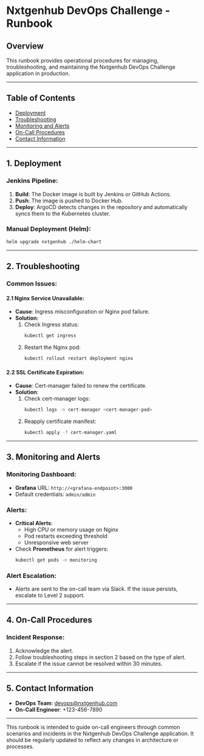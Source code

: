 
# Nxtgenhub DevOps Challenge - Runbook

## Overview
This runbook provides operational procedures for managing, troubleshooting, and maintaining the Nxtgenhub DevOps Challenge application in production.

---

## Table of Contents
- [Deployment](#deployment)
- [Troubleshooting](#troubleshooting)
- [Monitoring and Alerts](#monitoring-and-alerts)
- [On-Call Procedures](#on-call-procedures)
- [Contact Information](#contact-information)

---

## 1. Deployment

### Jenkins Pipeline:
1. **Build**: The Docker image is built by Jenkins or GitHub Actions.
2. **Push**: The image is pushed to Docker Hub.
3. **Deploy**: ArgoCD detects changes in the repository and automatically syncs them to the Kubernetes cluster.

### Manual Deployment (Helm):
```bash
helm upgrade nxtgenhub ./helm-chart
```

---

## 2. Troubleshooting

### Common Issues:

#### 2.1 Nginx Service Unavailable:
- **Cause**: Ingress misconfiguration or Nginx pod failure.
- **Solution**: 
   1. Check Ingress status:
      ```bash
      kubectl get ingress
      ```
   2. Restart the Nginx pod:
      ```bash
      kubectl rollout restart deployment nginx
      ```

#### 2.2 SSL Certificate Expiration:
- **Cause**: Cert-manager failed to renew the certificate.
- **Solution**: 
   1. Check cert-manager logs:
      ```bash
      kubectl logs -n cert-manager <cert-manager-pod>
      ```
   2. Reapply certificate manifest:
      ```bash
      kubectl apply -f cert-manager.yaml
      ```

---

## 3. Monitoring and Alerts

### Monitoring Dashboard:
- **Grafana** URL: `http://<grafana-endpoint>:3000`
- Default credentials: `admin/admin`

### Alerts:
- **Critical Alerts**:
  - High CPU or memory usage on Nginx
  - Pod restarts exceeding threshold
  - Unresponsive web server
- Check **Prometheus** for alert triggers:
  ```bash
  kubectl get pods -n monitoring
  ```

### Alert Escalation:
- Alerts are sent to the on-call team via Slack. If the issue persists, escalate to Level 2 support.

---

## 4. On-Call Procedures

### Incident Response:
1. Acknowledge the alert.
2. Follow troubleshooting steps in section 2 based on the type of alert.
3. Escalate if the issue cannot be resolved within 30 minutes.

---

## 5. Contact Information
- **DevOps Team**: devops@nxtgenhub.com
- **On-Call Engineer**: +123-456-7890

---

This runbook is intended to guide on-call engineers through common scenarios and incidents in the Nxtgenhub DevOps Challenge application. It should be regularly updated to reflect any changes in architecture or processes.
